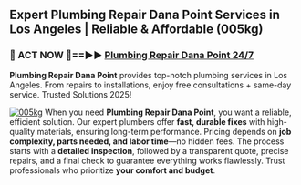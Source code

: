 ## Expert Plumbing Repair Dana Point Services in Los Angeles | Reliable & Affordable (005kg)  

<h3>🚿 ACT NOW 🌟==►► <a href="https://tinyurl.com/2ne6vx2x" rel="nofollow">Plumbing Repair Dana Point 24/7</a></h3>

**Plumbing Repair Dana Point** provides top-notch plumbing services in Los Angeles. From repairs to installations, enjoy free consultations + same-day service. Trusted Solutions 2025!

[![005kg](https://i.imgur.com/4PFF4AK.jpeg)](https://tinyurl.com/2ne6vx2x)
When you need **Plumbing Repair Dana Point**, you want a reliable, efficient solution. Our expert plumbers offer **fast, durable fixes** with high-quality materials, ensuring long-term performance. Pricing depends on **job complexity, parts needed, and labor time**—no hidden fees. The process starts with a **detailed inspection**, followed by a transparent quote, precise repairs, and a final check to guarantee everything works flawlessly. Trust professionals who prioritize **your comfort and budget**.